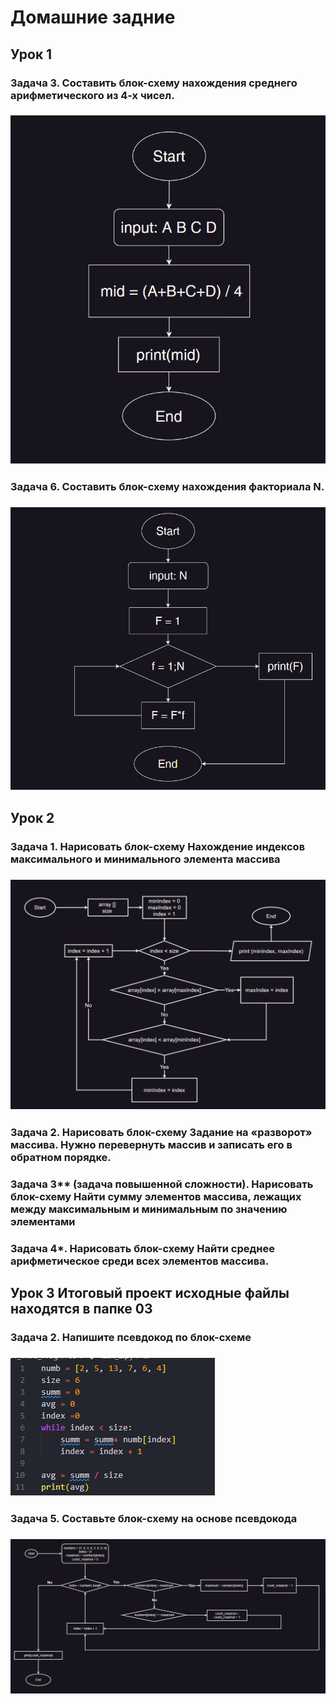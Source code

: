 # Домашние задние 
## Урок 1
### Задача 3. Составить блок-схему нахождения среднего арифметического из 4-х чисел.
### ![Задание 3](01/task_3.png)
### Задача 6. Составить блок-схему нахождения факториала N.
### ![Задание 6](01/task_6.png)

## Урок 2
### Задача 1. Нарисовать блок-схему Нахождение индексов максимального и минимального элемента массива
### ![Задача 1](02/task_1.png)
### Задача 2. Нарисовать блок-схему Задание на «разворот» массива. Нужно перевернуть массив и записать его в обратном порядке.

### Задача 3** (задача повышенной сложности). Нарисовать блок-схему Найти сумму элементов массива, лежащих между максимальным и минимальным по значению элементами

### Задача 4*. Нарисовать блок-схему Найти среднее арифметическое среди всех элементов массива. 

## Урок 3 Итоговый проект исходные файлы находятся в папке 03  
### Задача 2. Напишите псевдокод по блок-схеме
### ![Задание 2](03/task_2.png)
### Задача 5. Составьте блок-схему на основе псевдокода
### ![Задание 5](03/task_5.png)